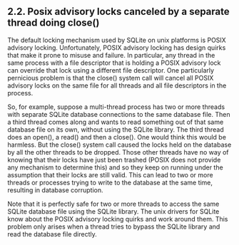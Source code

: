 ## 2\.2\.  Posix advisory locks canceled by a separate thread doing close()


The default locking mechanism used by SQLite on unix platforms is
POSIX advisory locking. Unfortunately, POSIX advisory locking has design
quirks that make it prone to misuse and failure. In particular, any
thread in the same process with a file descriptor that is holding a POSIX
advisory lock can override that lock using a different file descriptor.
One particularly pernicious problem is that the close() system
call will cancel all POSIX advisory locks on the same file for all
threads and all file descriptors in the process.


So, for example, suppose a multi\-thread process has
two or more threads with separate SQLite database connections to the
same database file. Then a third thread comes along and wants to read
something out of that same database file on its own, without using the 
SQLite library.
The third thread does an open(), a read() and then
a close().
One would think this would be harmless.
But the close() system call caused the
locks held on the database by all the other threads to be dropped. Those
other threads have no way of knowing that their locks have just been
trashed (POSIX does not provide any mechanism to determine this) and so
they keep on running under the assumption that their locks are still valid.
This can lead to two or more threads or processes trying to write to the
database at the same time, resulting in database corruption.


Note that it is perfectly safe for two or more threads to access the
same SQLite database file using the SQLite library. The unix drivers for
SQLite know about the POSIX advisory locking quirks and work around them.
This problem only arises when a thread tries to bypass the SQLite library
and read the database file directly.



